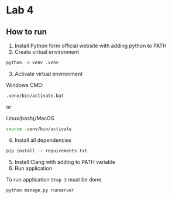 # Lab 4

## How to run

1. Install Python form official website with adding python to PATH
2. Create virtual environment
```bash
python -m venv .venv
```
3. Activate virtual environment

Windows CMD:
```cmd
.venv/bin/activate.bat
```

or

Linux(bash)/MacOS
```bash
source .venv/bin/activate
```

4. Install all dependencies
```bash
pip install -r requirements.txt
```

5. Install Clang with adding to PATH variable
6. Run application

To run application `Step 3` must be done.
```bash
python manage.py runserver
```
